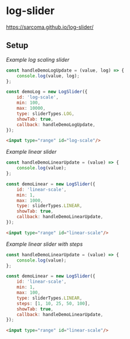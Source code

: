 # log-slider

https://sarcoma.github.io/log-slider/

## Setup

*Example log scaling slider*
```javascript
const handleDemoLogUpdate = (value, log) => {
    console.log(value, log);
};

const demoLog = new LogSlider({
    id: 'log-scale',
    min: 100,
    max: 10000,
    type: sliderTypes.LOG,
    showTab: true,
    callback: handleDemoLogUpdate,
});
```

```html
<input type="range" id="log-scale"/>
```

*Example linear slider*
```javascript
const handleDemoLinearUpdate = (value) => {
    console.log(value);
};

const demoLinear = new LogSlider({
    id: 'linear-scale',
    min: 1,
    max: 1000,
    type: sliderTypes.LINEAR,
    showTab: true,
    callback: handleDemoLinearUpdate,
});
```

```html
<input type="range" id="linear-scale"/>
```

*Example linear slider with steps*
```javascript
const handleDemoLinearUpdate = (value) => {
    console.log(value);
};

const demoLinear = new LogSlider({
    id: 'linear-scale',
    min: 1,
    max: 100,
    type: sliderTypes.LINEAR,
    steps: [1, 10, 25, 50, 100],
    showTab: true,
    callback: handleDemoLinearUpdate,
});
```

```html
<input type="range" id="linear-scale"/>
```
